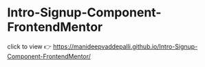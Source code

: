 # Intro-Signup-Component-FrontendMentor
click to view 👉
https://manideepvaddepalli.github.io/Intro-Signup-Component-FrontendMentor/
